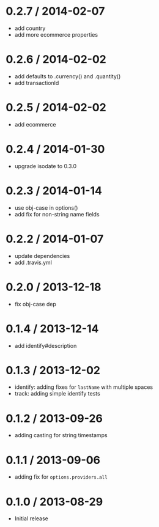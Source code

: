 
0.2.7 / 2014-02-07
==================

 * add country
 * add more ecommerce properties

0.2.6 / 2014-02-02
==================

 * add defaults to .currency() and .quantity()
 * add transactionId

0.2.5 / 2014-02-02
==================

 * add ecommerce

0.2.4 / 2014-01-30
==================

 * upgrade isodate to 0.3.0

0.2.3 / 2014-01-14
==================

 * use obj-case in options()
 * add fix for non-string name fields

0.2.2 / 2014-01-07
==================

 * update dependencies
 * add .travis.yml

0.2.0 / 2013-12-18
==================

  * fix obj-case dep


0.1.4 / 2013-12-14
==================

 * add identify#description

0.1.3 / 2013-12-02
==================

  * identify: adding fixes for `lastName` with multiple spaces
  * track: adding simple identify tests

0.1.2 / 2013-09-26
==================

  * adding casting for string timestamps

0.1.1 / 2013-09-06
==================

  * adding fix for `options.providers.all`

0.1.0 / 2013-08-29
==================

  * Initial release
